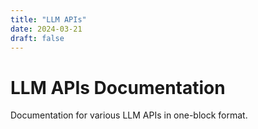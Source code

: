 ```yaml
---
title: "LLM APIs"
date: 2024-03-21
draft: false
---
```


# LLM APIs Documentation

Documentation for various LLM APIs in one-block format. 